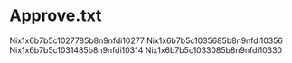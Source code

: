 # Approve.txt

Nix1x6b7b5c1027785b8n9nfdi10277
Nix1x6b7b5c1035685b8n9nfdi10356
Nix1x6b7b5c1031485b8n9nfdi10314
Nix1x6b7b5c1033085b8n9nfdi10330
